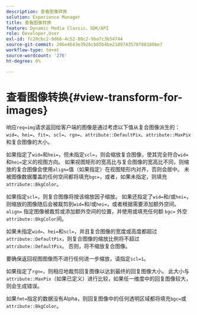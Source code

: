```yaml
---
description: 查看图像转换
solution: Experience Manager
title: 查看图像转换
feature: Dynamic Media Classic，SDK/API
role: Developer,User
exl-id: fc20cbc2-9d66-4c52-80c2-9ba7c3b54744
source-git-commit: 206e4643e3926cb85b4be2189743578f88180be7
workflow-type: tm+mt
source-wordcount: '276'
ht-degree: 0%

---
```


# 查看图像转换{#view-transform-for-images}

响应`req=img`请求返回给客户端的图像是通过考虑以下值从复合图像派生的：`wid=`、`hei=`、`fit=`、`scl=`、`rgn=`、`attribute::DefaultPix`、`attribute::MaxPix`和复合图像的大小。

如果指定了`wid=`和`hei=`，但未指定`scl=`，则会缩放复合图像，使其完全符合`wid=`和`hei=`定义的视图方向。 如果视图矩形的宽高比与复合图像的宽高比不同，则缩放的复合图像会使用`align=`值（如果指定）在视图矩形内对齐，否则会居中。 未被图像数据覆盖的任何空间都将填充`bgc=`，或者，如果未指定，则填充`attribute::BkgColor`。

如果指定`scl=`，则复合图像将按该缩放因子缩放。 如果还指定了`wid=`和/或`hei=`，则缩放的图像随后会被裁剪到`wid=`和/或`hei=`，或者根据需要添加额外空间。 `align=` 指定图像被裁剪或添加额外空间的位置，并使用或填充任何额 `bgc=` 外空 `attribute::BkgColor`间。

如果未指定`wid=`、`hei=`和`scl=`，并且复合图像的宽度或高度都超过`attribute::DefaultPix`，则复合图像的缩放比例将不超过`attribute::DefaultPix`。 否则，将不缩放复合图像。

要确保返回视图图像而不进行任何进一步缩放，请指定`scl=1`。

如果指定了`rgn=`，则相应地裁剪回复图像以达到最终的回复图像大小。 此大小与`attribute::MaxPix`（如果已定义）进行比较，如果任一维度中的回复图像较大，则会生成错误。

如果`fmt=`指定的数据没有Alpha，则回复图像中的任何透明区域都将填充`bgc=`或`attribute::BkgColor`。
